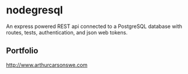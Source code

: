 # nodegresql

An express powered REST api connected to a PostgreSQL database with routes, tests, authentication, and json web tokens.

## Portfolio
http://www.arthurcarsonswe.com
